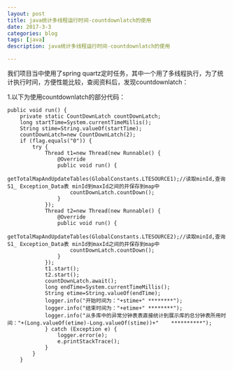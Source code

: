 ```yaml
---
layout: post
title: java统计多线程运行时间-countdownlatch的使用
date: 2017-3-3
categories: blog
tags: [java]
description: java统计多线程运行时间-countdownlatch的使用

---
```


我们项目当中使用了spring quartz定时任务，其中一个用了多线程执行，为了统计执行时间，方便性能比较，查阅资料后，发现countdownlatch：

1.以下为使用countdownlatch的部分代码：
	
	public void run() {
        private static CountDownLatch countDownLatch;
		long startTime=System.currentTimeMillis();
		String stime=String.valueOf(startTime);
		countDownLatch=new CountDownLatch(2);
		if (flag.equals("0")) {
			try {
				Thread t1=new Thread(new Runnable() {
					@Override
					public void run() {
						getTotalMapAndUpdateTables(GlobalConstants.LTESOURCE1);//读取minId,查询S1_ Exception_Data表 minId到maxId之间的并保存到map中
						countDownLatch.countDown();
					}
				});
				Thread t2=new Thread(new Runnable() {
					@Override
					public void run() {
						getTotalMapAndUpdateTables(GlobalConstants.LTESOURCE2);//读取minId,查询S1_ Exception_Data表 minId到maxId之间的并保存到map中
						countDownLatch.countDown();
					}
				});
				t1.start();
				t2.start();
				countDownLatch.await();
				long endTime=System.currentTimeMillis();
				String etime=String.valueOf(endTime);
				logger.info("开始时间为："+stime+" ********");
				logger.info("结束时间为："+etime+" ********");
				logger.info("从多库中的异常分钟表表直接统计到展示库的总分钟表所用时间："+(Long.valueOf(etime)-Long.valueOf(stime))+"    **********");
				} catch (Exception e) {
					logger.error(e);
					e.printStackTrace();
				}
			}
		}
